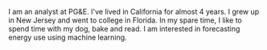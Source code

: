 I am an analyst at PG&E. I've lived in California for almost 4 years. I grew up in New Jersey and went to college in Florida. In my spare time, I like to spend time with my dog, bake and read. I am interested in forecasting energy use using machine learning.